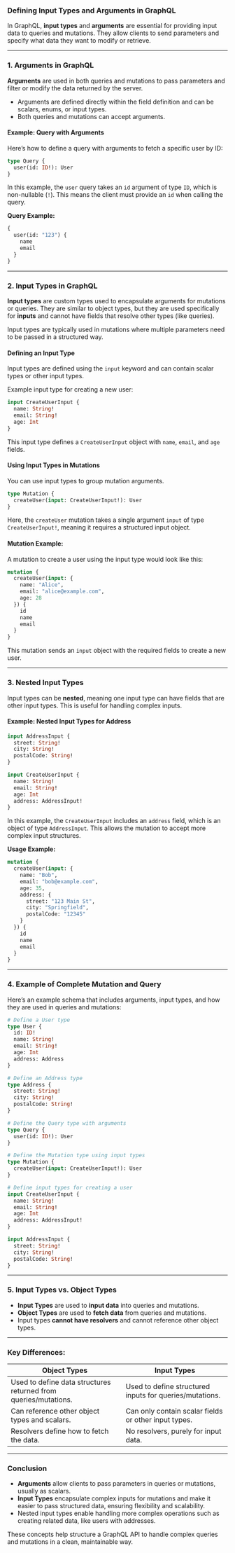 ### **Defining Input Types and Arguments in GraphQL**

In GraphQL, **input types** and **arguments** are essential for providing input data to queries and mutations. They allow clients to send parameters and specify what data they want to modify or retrieve.

---

### **1. Arguments in GraphQL**

**Arguments** are used in both queries and mutations to pass parameters and filter or modify the data returned by the server.

- Arguments are defined directly within the field definition and can be scalars, enums, or input types.
- Both queries and mutations can accept arguments.

#### **Example: Query with Arguments**
Here’s how to define a query with arguments to fetch a specific user by ID:

```graphql
type Query {
  user(id: ID!): User
}
```

In this example, the `user` query takes an `id` argument of type `ID`, which is non-nullable (`!`). This means the client must provide an `id` when calling the query.

**Query Example:**
```graphql
{
  user(id: "123") {
    name
    email
  }
}
```

---

### **2. Input Types in GraphQL**

**Input types** are custom types used to encapsulate arguments for mutations or queries. They are similar to object types, but they are used specifically for **inputs** and cannot have fields that resolve other types (like queries).

Input types are typically used in mutations where multiple parameters need to be passed in a structured way.

#### **Defining an Input Type**
Input types are defined using the `input` keyword and can contain scalar types or other input types.

Example input type for creating a new user:

```graphql
input CreateUserInput {
  name: String!
  email: String!
  age: Int
}
```

This input type defines a `CreateUserInput` object with `name`, `email`, and `age` fields.

#### **Using Input Types in Mutations**
You can use input types to group mutation arguments.

```graphql
type Mutation {
  createUser(input: CreateUserInput!): User
}
```

Here, the `createUser` mutation takes a single argument `input` of type `CreateUserInput!`, meaning it requires a structured input object.

#### **Mutation Example:**
A mutation to create a user using the input type would look like this:

```graphql
mutation {
  createUser(input: {
    name: "Alice",
    email: "alice@example.com",
    age: 28
  }) {
    id
    name
    email
  }
}
```

This mutation sends an `input` object with the required fields to create a new user.

---

### **3. Nested Input Types**

Input types can be **nested**, meaning one input type can have fields that are other input types. This is useful for handling complex inputs.

#### Example: Nested Input Types for Address

```graphql
input AddressInput {
  street: String!
  city: String!
  postalCode: String!
}

input CreateUserInput {
  name: String!
  email: String!
  age: Int
  address: AddressInput!
}
```

In this example, the `CreateUserInput` includes an `address` field, which is an object of type `AddressInput`. This allows the mutation to accept more complex input structures.

**Usage Example:**
```graphql
mutation {
  createUser(input: {
    name: "Bob",
    email: "bob@example.com",
    age: 35,
    address: {
      street: "123 Main St",
      city: "Springfield",
      postalCode: "12345"
    }
  }) {
    id
    name
    email
  }
}
```

---

### **4. Example of Complete Mutation and Query**

Here’s an example schema that includes arguments, input types, and how they are used in queries and mutations:

```graphql
# Define a User type
type User {
  id: ID!
  name: String!
  email: String!
  age: Int
  address: Address
}

# Define an Address type
type Address {
  street: String!
  city: String!
  postalCode: String!
}

# Define the Query type with arguments
type Query {
  user(id: ID!): User
}

# Define the Mutation type using input types
type Mutation {
  createUser(input: CreateUserInput!): User
}

# Define input types for creating a user
input CreateUserInput {
  name: String!
  email: String!
  age: Int
  address: AddressInput!
}

input AddressInput {
  street: String!
  city: String!
  postalCode: String!
}
```

---

### **5. Input Types vs. Object Types**

- **Input Types** are used to **input data** into queries and mutations.
- **Object Types** are used to **fetch data** from queries and mutations.
- Input types **cannot have resolvers** and cannot reference other object types.

---

### **Key Differences:**

| **Object Types**                       | **Input Types**                      |
|----------------------------------------|--------------------------------------|
| Used to define data structures returned from queries/mutations. | Used to define structured inputs for queries/mutations. |
| Can reference other object types and scalars. | Can only contain scalar fields or other input types. |
| Resolvers define how to fetch the data. | No resolvers, purely for input data. |

---

### **Conclusion**

- **Arguments** allow clients to pass parameters in queries or mutations, usually as scalars.
- **Input Types** encapsulate complex inputs for mutations and make it easier to pass structured data, ensuring flexibility and scalability.
- Nested input types enable handling more complex operations such as creating related data, like users with addresses.

These concepts help structure a GraphQL API to handle complex queries and mutations in a clean, maintainable way.